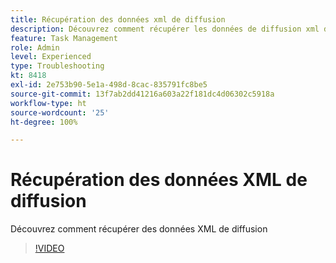 ```yaml
---
title: Récupération des données xml de diffusion
description: Découvrez comment récupérer les données de diffusion xml d'un workflow
feature: Task Management
role: Admin
level: Experienced
type: Troubleshooting
kt: 8418
exl-id: 2e753b90-5e1a-498d-8cac-835791fc8be5
source-git-commit: 13f7ab2dd41216a603a22f181dc4d06302c5918a
workflow-type: ht
source-wordcount: '25'
ht-degree: 100%

---
```


# Récupération des données XML de diffusion

Découvrez comment récupérer des données XML de diffusion

>[!VIDEO](https://video.tv.adobe.com/v/335949?quality=12&learn=on)
